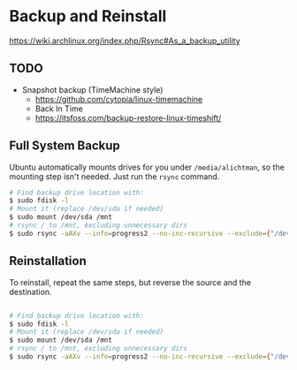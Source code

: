 # Backup and Reinstall

https://wiki.archlinux.org/index.php/Rsync#As_a_backup_utility


## TODO

- Snapshot backup (TimeMachine style)
    * https://github.com/cytopia/linux-timemachine
    * Back In Time
    * https://itsfoss.com/backup-restore-linux-timeshift/

## Full System Backup

Ubuntu automatically mounts drives for you under `/media/alichtman`, so the mounting step isn't needed. Just run the `rsync` command.

```bash
# Find backup drive location with:
$ sudo fdisk -l
# Mount it (replace /dev/sda if needed)
$ sudo mount /dev/sda /mnt
# rsync / to /mnt, excluding unnecessary dirs
$ sudo rsync -aAXv --info=progress2 --no-inc-recursive --exclude={"/dev/*","/proc/*","/sys/*","/tmp/*","/run/*","/mnt/*","/media/*","/lost+found"} / /media/alichtman/Backup
```

## Reinstallation

To reinstall, repeat the same steps, but reverse the source and the destination.

```bash

# Find backup drive location with:
$ sudo fdisk -l
# Mount it (replace /dev/sda if needed)
$ sudo mount /dev/sda /mnt
# rsync / to /mnt, excluding unnecessary dirs
$ sudo rsync -aAXv --info=progress2 --no-inc-recursive --exclude={"/dev/*","/proc/*","/sys/*","/tmp/*","/run/*","/mnt/*","/media/*","/lost+found"} /mnt /
```
